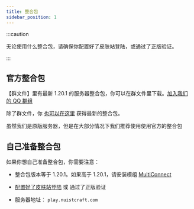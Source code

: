 ```yaml
---
title: 整合包
sidebar_position: 1
---
```


:::caution

无论使用什么整合包，请确保你配置好了皮肤站登陆，或通过了正版验证。

:::

## 官方整合包

【群文件】里有最新 1.20.1 的服务器整合包，你可以在群文件里下载。[加入我们的 QQ 群组](https://jq.qq.com/?_wv=1027&k=5EgjjUQV)

除了群文件，你 [也可以在这里](https://index.dustella.net/Games/Minecraft/Minecraft%201.20.1%20v1.7z) 获得最新的整合包。

虽然我们是原版服务器，但是在大部分情况下我们推荐使用使用官方的整合包

## 自己准备整合包

如果你想自己准备整合包，你需要注意：

- 整合包版本等于 1.20.1。如果高于 1.20.1，请安装模组 [MultiConnect](https://www.curseforge.com/minecraft/mc-mods/multiconnect)

- [配置好了皮肤站登陆](/docs/register) 或 通过了正版验证

- 服务器地址： `play.nuistcraft.com`
